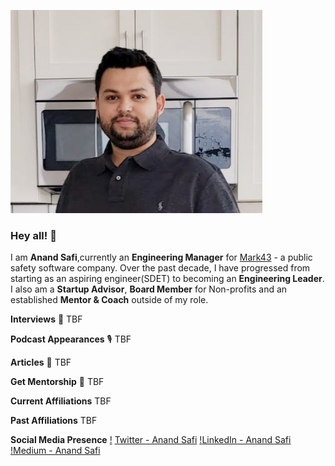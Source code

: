 ![Header](https://github.com/anandsafi/anandsafi/blob/main/Anand%20Photo.jpg "Header")

### Hey all! 👋
I am **Anand Safi**,currently an **Engineering Manager** for [Mark43](https://www.mark43.com) - a public safety software company. Over the past decade, I have progressed from starting as an aspiring engineer(SDET) to becoming an **Engineering Leader**. I also am a **Startup Advisor**, **Board Member** for Non-profits and an established **Mentor & Coach** outside of my role. 

**Interviews** 🎤
TBF

**Podcast Appearances** 🎙️
TBF

**Articles** 📝
TBF

**Get Mentorship** 🤝
TBF 

**Current Affiliations**
TBF

**Past Affiliations**
TBF

**Social Media Presence**
[!](https://github.com/anandsafi/anandsafi/blob/main/twitter%20icon.jpg) [Twitter - Anand Safi](https://twitter.com/anandsafi)
[!](https://github.com/anandsafi/anandsafi/blob/main/linkedin%20icon.jpg)[LinkedIn - Anand Safi](https://www.linkedin.com/in/anandsafi/)
[!](https://github.com/anandsafi/anandsafi/blob/main/medium%20icon.jpg)[Medium - Anand Safi](https://anandsafi.medium.com)

<!--
**anandsafi/anandsafi** is a ✨ _special_ ✨ repository because its `README.md` (this file) appears on your GitHub profile.

Here are some ideas to get you started:

- 🔭 I’m currently working on ...
- 🌱 I’m currently learning ...
- 👯 I’m looking to collaborate on ...
- 🤔 I’m looking for help with ...
- 💬 Ask me about ...
- 📫 How to reach me: ...
- 😄 Pronouns: ...
- ⚡ Fun fact: ...
-->





